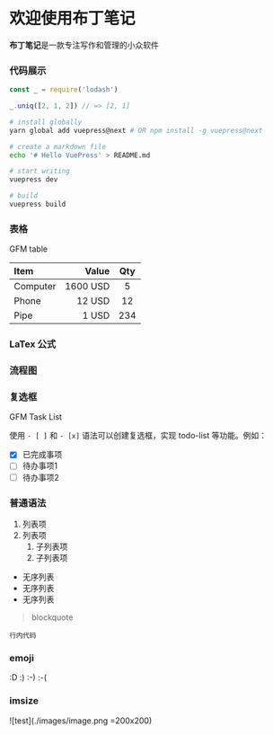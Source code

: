 # 欢迎使用布丁笔记

**布丁笔记**是一款专注写作和管理的小众软件

### 代码展示

```js
const _ = require('lodash')

_.uniq([2, 1, 2]) // => [2, 1]
```

```sh
# install globally
yarn global add vuepress@next # OR npm install -g vuepress@next

# create a markdown file
echo '# Hello VuePress' > README.md

# start writing
vuepress dev

# build
vuepress build
```

### 表格

GFM table

| Item      |    Value | Qty  |
| :-------- | --------:| :--: |
| Computer  | 1600 USD |  5   |
| Phone     |   12 USD |  12  |
| Pipe      |    1 USD | 234  |

### LaTex 公式

### 流程图

### 复选框

GFM Task List

使用 `- [ ]` 和 `- [x]` 语法可以创建复选框，实现 todo-list 等功能。例如：

- [x] 已完成事项
- [ ] 待办事项1
- [ ] 待办事项2

### 普通语法

1. 列表项
1. 列表项
   1. 子列表项
   1. 子列表项

- 无序列表
- 无序列表
- 无序列表

> blockquote

`行内代码`

### emoji

:D  :)  :-)  :-(

### imsize

![test](./images/image.png =200x200)
